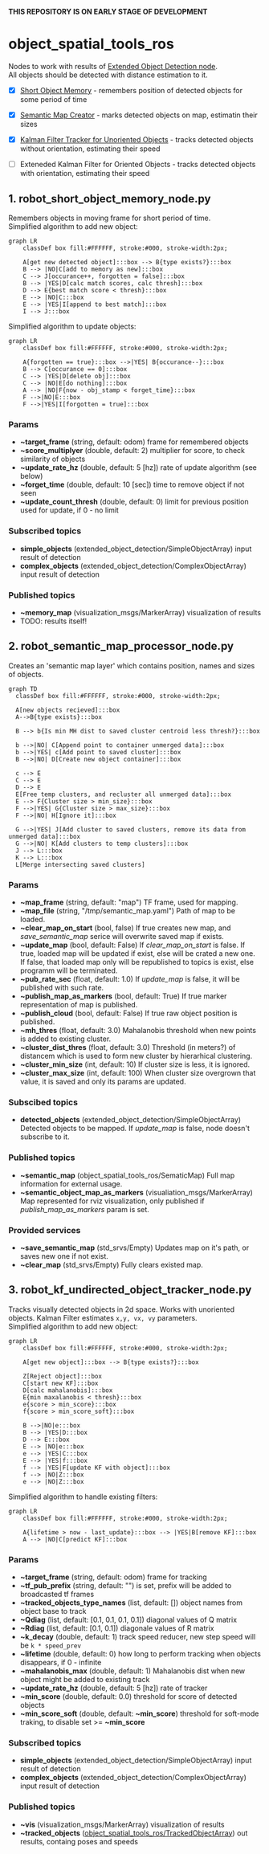 __THIS REPOSITORY IS ON EARLY STAGE OF DEVELOPMENT__

#  object_spatial_tools_ros
Nodes to work with results of [Extended Object Detection node](https://github.com/Extended-Object-Detection-ROS/extended_object_detection).  
All objects should be detected with distance estimation to it.

 - [X] [Short Object Memory](https://github.com/Extended-Object-Detection-ROS/object_spatial_tools_ros#1-robot_short_object_memory_nodepy) - remembers position of detected objects for some period of time
 - [X] [Semantic Map Creator](https://github.com/Extended-Object-Detection-ROS/object_spatial_tools_ros/blob/devel-noetic/README.md#2-robot_semantic_map_processor_nodepy) - marks detected objects on map, estimatin their sizes
 - [X] [Kalman Filter Tracker for Unoriented Objects](https://github.com/Extended-Object-Detection-ROS/object_spatial_tools_ros/blob/devel-noetic/README.md#3-robot_kf_undirected_object_tracker_nodepy) - tracks detected objects without orientation, estimating their speed
 - [ ] Exteneded Kalman Filter for Oriented Objects - tracks detected objects with orientation, estimating their speed


## 1. robot_short_object_memory_node.py
Remembers objects in moving frame for short period of time.  
Simplified algorithm to add new object:  
```mermaid
graph LR
    classDef box fill:#FFFFFF, stroke:#000, stroke-width:2px;

    A[get new detected object]:::box --> B{type exists?}:::box
    B --> |NO|C[add to memory as new]:::box
    C --> J[occurance++, forgotten = false]:::box
    B --> |YES|D[calc match scores, calc thresh]:::box
    D --> E{best match score < thresh}:::box
    E --> |NO|C:::box
    E --> |YES|I[append to best match]:::box
    I --> J:::box
```
Simplified algorithm to update objects:  
```mermaid
graph LR
    classDef box fill:#FFFFFF, stroke:#000, stroke-width:2px;
    
    A{forgotten == true}:::box -->|YES| B{occurance--}:::box
    B --> C[occurance == 0]:::box
    C --> |YES|D[delete obj]:::box
    C --> |NO|E[do nothing]:::box
    A --> |NO|F{now - obj_stamp < forget_time}:::box
    F -->|NO|E:::box
    F -->|YES|I[forgotten = true]:::box
```
### Params
 - __~target_frame__ (string, default: odom) frame for remembered objects
 - __~score_multiplyer__ (double, default: 2) multiplier for score, to check similarity of objects
 - __~update_rate_hz__ (double, default: 5 [hz]) rate of update algorithm (see below)
 - __~forget_time__ (double, default: 10 [sec]) time to remove object if not seen
 - __~update_count_thresh__ (double, default: 0) limit for previous position used for update, if 0 - no limit

### Subscribed topics
- __simple_objects__ (extended_object_detection/SimpleObjectArray) input result of detection
- __complex_objects__ (extended_object_detection/ComplexObjectArray) input result of detection

### Published topics
- __~memory_map__ (visualization_msgs/MarkerArray) visualization of results
- TODO: results itself!

## 2. robot_semantic_map_processor_node.py
Creates an 'semantic map layer' which contains position, names and sizes of objects.

```mermaid
graph TD
  classDef box fill:#FFFFFF, stroke:#000, stroke-width:2px;

  A[new objects recieved]:::box
  A-->B{type exists}:::box

  B --> b{Is min MH dist to saved cluster centroid less thresh?}:::box

  b -->|NO| C[Append point to container unmerged data]:::box
  b -->|YES| c[Add point to saved cluster]:::box
  B -->|NO| D[Create new object container]:::box

  c --> E
  C --> E
  D --> E
  E[Free temp clusters, and recluster all unmerged data]:::box
  E --> F{Cluster size > min_size}:::box
  F -->|YES| G{Cluster size > max_size}:::box
  F -->|NO| H[Ignore it]:::box

  G -->|YES| J[Add cluster to saved clusters, remove its data from unmerged data]:::box
  G -->|NO| K[Add clusters to temp clusters]:::box
  J --> L:::box
  K --> L:::box
  L[Merge intersecting saved clusters]
```

### Params
 - __~map_frame__ (string, default: "map") TF frame, used for mapping.
 - __~map_file__ (string, "/tmp/semantic_map.yaml") Path of map to be loaded.
 - __~clear_map_on_start__ (bool, false) If true creates new map, and _save_semantic_map_ serice will overwrite saved map if exists.
 - __~update_map__ (bool, default: False) If _clear_map_on_start_ is false. If true, loaded map will be updated if exist, else will be crated a new one. If false, that loaded map only will be republished to topics is exist, else programm will be terminated.
 - __~pub_rate_sec__ (float, default: 1.0) If _update_map_ is false, it will be published with such rate.
 - __~publish_map_as_markers__ (bool, default: True) If true marker representation of map is published.
 - __~publish_cloud__ (bool, default: False) If true raw object position is published.
 - __~mh_thres__ (float, default: 3.0) Mahalanobis threshold when new points is added to existing cluster.
 - __~cluster_dist_thres__ (float, default: 3.0) Threshold (in meters?) of distancem which is used to form new cluster by hierarhical clustering.
 - __~cluster_min_size__ (int, default: 10) If cluster size is less, it is ignored.
 - __~cluster_max_size__ (int, default: 100) When cluster size overgrown that value, it is saved and only its params are updated.

### Subscibed topics
- __detected_objects__ (extended_object_detection/SimpleObjectArray) Detected objects to be mapped. If _update_map_ is false, node doesn't subscribe to it.

### Published topics
- __~semantic_map__ (object_spatial_tools_ros/SematicMap) Full map information for external usage.
- __~semantic_object_map_as_markers__ (visualiation_msgs/MarkerArray) Map represented for rviz visualization, only published if _publish_map_as_markers_ param is set.

### Provided services
- __~save_semantic_map__ (std_srvs/Empty) Updates map on it's path, or saves new one if not exist.
- __~clear_map__ (std_srvs/Empty) Fully clears existed map.

## 3. robot_kf_undirected_object_tracker_node.py
Tracks visually detected objects in 2d space. Works with unoriented objects. Kalman Filter estimates `x,y, vx, vy` parameters.  
Simplified algorithm to add new object:  
```mermaid
graph LR
    classDef box fill:#FFFFFF, stroke:#000, stroke-width:2px;
    
    A[get new object]:::box --> B{type exists?}:::box
    
    Z[Reject object]:::box
    C[start new KF]:::box   
    D[calc mahalanobis]:::box
    E{min maxalanobis < thresh}:::box
    e{score > min_score}:::box
    f{score > min_score_soft}:::box

    B -->|NO|e:::box
    B --> |YES|D:::box
    D --> E:::box
    E --> |NO|e:::box
    e --> |YES|C:::box
    E --> |YES|f:::box
    f --> |YES|F[update KF with object]:::box
    f --> |NO|Z:::box
    e --> |NO|Z:::box
```
Simplified algorithm to handle existing filters:  
```mermaid
graph LR
    classDef box fill:#FFFFFF, stroke:#000, stroke-width:2px;
    
    A{lifetime > now - last_update}:::box --> |YES|B[remove KF]:::box
    A --> |NO|C[predict KF]:::box
```
### Params
 - __~target_frame__ (string, default: odom) frame for tracking
 - __~tf_pub_prefix__ (string, default: "") is set, prefix will be added to broadcasted tf frames
 - __~tracked_objects_type_names__ (list, default: []) object names from object base to track
 - __~Qdiag__ (list, default: [0.1, 0.1, 0.1, 0.1]) diagonal values of Q matrix
 - __~Rdiag__ (list, default: [0.1, 0.1]) diagonale values of R matrix
 - __~k_decay__ (double, default: 1) track speed reducer, new step speed will be `k * speed_prev`
 - __~lifetime__ (double, default: 0) how long to perform tracking when objects disappears, if 0 - infinite
 - __~mahalanobis_max__ (double, default: 1) Mahalanobis dist when new object might be added to existing track
 - __~update_rate_hz__ (double, default: 5 [hz]) rate of tracker
 - __~min_score__ (double, default: 0.0) threshold for score of detected objects
 - __~min_score_soft__ (double, default: __~min_score__) threshold for soft-mode traking, to disable set >= __~min_score__
 
### Subscribed topics
- __simple_objects__ (extended_object_detection/SimpleObjectArray) input result of detection
- __complex_objects__ (extended_object_detection/ComplexObjectArray) input result of detection

### Published topics
- __~vis__ (visualization_msgs/MarkerArray) visualization of results
- __~tracked_objects__ ([object_spatial_tools_ros/TrackedObjectArray](https://github.com/Extended-Object-Detection-ROS/object_spatial_tools_ros/blob/devel-noetic/msg/TrackedObjectArray.msg)) out results, containg poses and speeds
